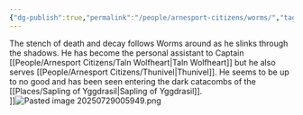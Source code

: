 ```yaml
---
{"dg-publish":true,"permalink":"/people/arnesport-citizens/worms/","tags":["Character","Adversary"]}
---
```


The stench of death and decay follows Worms around as he slinks through the shadows.  He has become the personal assistant to Captain [[People/Arnesport Citizens/Taln Wolfheart\|Taln Wolfheart]] but he also serves [[People/Arnesport Citizens/Thunivel\|Thunivel]].  He seems to be up to no good and has been seen entering the dark catacombs of the [[Places/Sapling of Yggdrasil\|Sapling of Yggdrasil]].  
]]![Pasted image 20250729005949.png](/img/user/Z_Attachments/Pasted%20image%2020250729005949.png)